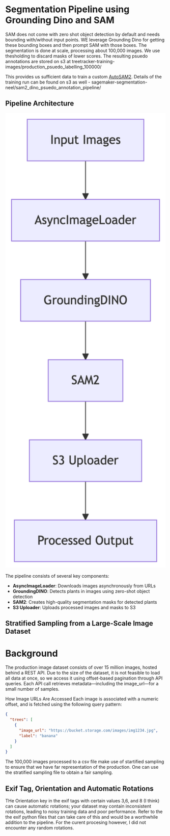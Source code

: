# Segmentation Pipeline using Grounding Dino and SAM

SAM does not come with zero shot object detection by default and needs bounding with/without input points. WE leverage Grounding Dino for getting these bounding boxes and then prompt SAM with those boxes. The segmentation is done at scale, processing about 100,000 images. We use thesholding to discard masks of lower scores. The resulting psuedo annotations are stored on s3 at treetracker-training-images/production_psuedo_labelling_100000/

This provides us sufficient data to train a custom [AutoSAM2](https://github.com/NeelGahalot/autosam-2). Details of the training run can be found on s3 as well - sagemaker-segmentation-neel/sam2_dino_psuedo_annotation_pipeline/

## Pipeline Architecture
<p align="center">
  <img src="readme_images/pipeline.png" alt="Pipeline Architecture" width="1000"/>
</p>
The pipeline consists of several key components:

- **AsyncImageLoader**: Downloads images asynchronously from URLs  
- **GroundingDINO**: Detects plants in images using zero-shot object detection  
- **SAM2**: Creates high-quality segmentation masks for detected plants  
- **S3 Uploader**: Uploads processed images and masks to S3

## Stratified Sampling from a Large-Scale Image Dataset
#  Background

The production image dataset consists of over 15 million images, hosted behind a REST API. Due to the size of the dataset, it is not feasible to load all data at once, so we access it using offset-based pagination through API queries. Each API call retrieves metadata—including the image_url—for a small number of samples.

How Image URLs Are Accessed
Each image is associated with a numeric offset, and is fetched using the following query pattern:
```json
{
  "trees": [
    {
      "image_url": "https://bucket.storage.com/images/img1234.jpg",
      "label": "banana"
    }
  ]
}
```

The 100,000 images processed to a csv file make use of startified sampling to ensure that we have far representation of the production. One can use the stratified sampling file to obtain a fair sampling.

## Exif Tag, Orientation and Automatic Rotations
THe Orientation key in the exif tags with certain values 3,6, and 8 (I think) can cause automatic rotations; your dataset may contain inconsistent rotations, leading to noisy training data and poor performance. Refer to the the exif python files that can  take care of this and would be a worthwhile addition to the pipeline. For the curent procesing however, I did not encounter any random rotations. 
